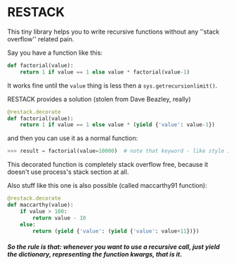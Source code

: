 # RESTACK

This tiny library helps you to write recursive functions without any ''stack overflow'' related pain.

Say you have a function like this:
```python
def factorial(value):
	return 1 if value == 1 else value * factorial(value-1)
```
It works fine until the ```value``` thing is less then a ```sys.getrecursionlimit()```.

RESTACK provides a solution (stolen from Dave Beazley, really)
```python
@restack.decorate
def factorial(value):
	return 1 if value == 1 else value * (yield {'value': value-1})
```

and then you can use it as a normal function:
``` python
>>> result = factorial(value=10000)  # note that keyword - like style is a mandatory
```

This decorated function is completely stack overflow free, because it doesn't use process's stack section at all.

Also stuff like this one is also possible (called maccarthy91 function):
```python
@restack.decorate
def maccarthy(value):
    if value > 100:
        return value - 10
    else:
        return (yield {'value': (yield {'value': value+11})})
```
##### So the rule is that: whenever you want to use a recursive call, just yield the dictionary, representing the function kwargs, that is it.